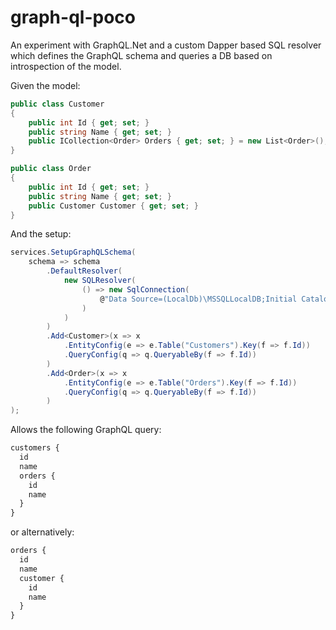 # graph-ql-poco

An experiment with GraphQL.Net and a custom Dapper based SQL resolver which defines the GraphQL schema and queries a DB based on introspection of the model.

Given the model:

```csharp
public class Customer
{
    public int Id { get; set; }
    public string Name { get; set; }
    public ICollection<Order> Orders { get; set; } = new List<Order>();
}

public class Order
{
    public int Id { get; set; }
    public string Name { get; set; }
    public Customer Customer { get; set; }
}
```

And the setup:

```csharp
services.SetupGraphQLSchema(
    schema => schema
        .DefaultResolver(
            new SQLResolver(
                () => new SqlConnection(
                    @"Data Source=(LocalDb)\MSSQLLocalDB;Initial Catalog=GraphQLTest;Integrated Security=SSPI"
                )
            )
        )
        .Add<Customer>(x => x
            .EntityConfig(e => e.Table("Customers").Key(f => f.Id))
            .QueryConfig(q => q.QueryableBy(f => f.Id))
        )
        .Add<Order>(x => x
            .EntityConfig(e => e.Table("Orders").Key(f => f.Id))
            .QueryConfig(q => q.QueryableBy(f => f.Id))
        )
);
```

Allows the following GraphQL query:

```graphql
customers {
  id
  name
  orders {
    id
    name
  }
}
```

or alternatively:

```graphql
orders {
  id
  name
  customer {
    id
    name
  }
}
```
